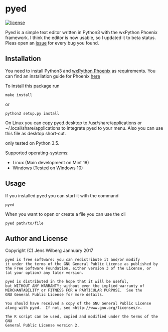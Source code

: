 # pyed
[![license](https://img.shields.io/github/license/follnoob/pyed.svg)](https://choosealicense.com/licenses/gpl-3.0/)

Pyed is a simple text editor written in Python3 with the wxPython Phoenix
framework. I think the editor is now usable, so I updated it to beta status.
Pleas open an [issue](https://github.com/follnoob/pyed/issues/new) for every bug you found.

## Installation

You need to install Python3 and [wxPython Phoenix](https://github.com/wxWidgets/Phoenix)
as requirements. You can find an installation guide for Phoenix
[here](https://wiki.wxpython.org/How%20to%20install%20wxPython#Installing_wxPython-Phoenix_using_pip)

To install this package run

    make install

or

    python3 setup.py install

On Linux you can copy pyed.desktop to /usr/share/applications or ~/.local/share/applications
to integrate pyed to your menu. Also you can use this file as desktop short-cut.

only tested on Python 3.5.

Supported operating-systems:

- Linux (Main development on Mint 18)
- Windows (Tested on Windows 10)

## Usage

If you installed pyed you can start it with the command

    pyed
    
When you want to open or create a file you can use the  cli 
    
    pyed path/to/file

## Author and License

Copyright (C) Jens Wilberg Jannuary 2017

    pyed is free software: you can redistribute it and/or modify
    it under the terms of the GNU General Public License as published by
    the Free Software Foundation, either version 3 of the License, or
    (at your option) any later version.

    pyed is distributed in the hope that it will be useful,
    but WITHOUT ANY WARRANTY; without even the implied warranty of
    MERCHANTABILITY or FITNESS FOR A PARTICULAR PURPOSE.  See the
    GNU General Public License for more details.

    You should have received a copy of the GNU General Public License
    along with pyed.  If not, see <http://www.gnu.org/licenses/>.

    The R script can be used, copied and modified under the terms of the GNU
    General Public License version 2.
